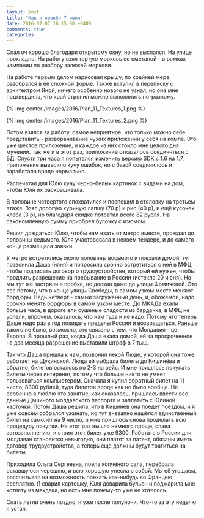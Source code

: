 ```yaml
---
layout: post
title: "Как я провёл 7 июля"
date: 2016-07-07 16:15:00 +0400
comments: true
categories: 
---
```

Спал оч хорошо благодаря открытому окну, но не выспался. На улице прохладно. На работу взял тертую морковь со сметаной - в рамках кампании по разбору залежей моркови.

На работе первым делом нарисовал крышу, по крайней мере, разобрался в её сложной форме. Также вступил в переписку с архитектром Яной, ничего особенно нового не узнал, но она мне подтвердила, что край стропил можно выполлнить по-разному.

{% img center /images/2016/Plan_11_Textures_1.png %}

{% img center /images/2016/Plan_11_Textures_2.png %}

Потом взялся за работу, самое неприятное, что только можно себе представить - разворачивание чужих приложений у себя на компе. Это уже шестое приложение, и каждое из них стоило мне целого дня мучений. Так же и в этот раз, приложение отказалось соединяться с БД. Спустя три часа я попытался изменить версию SDK с 1.6 на 1.7, приложение вывесило кучу ошибок, но с базой соединилось и заработало вроде нормально.

Распечатал для Юлю кучу черно-белых картинок с видами на дом, чтобы Юля их раскрашивала.

В половине четвертого спохватился и поспешил в столовку на третьем этаже. Взял дорогую куриную лапшу (70 р) и рис (40 р), и ещё кусочек хлеба (3 р), но благодаря скидке потратил всего 82 рубля. На сэкономленную сумму приобрел булочку с изюмом.

Решил дождаться Юлю, чтобы нам ехать от метро вместе, прождал до половины седьмого. Юля участововала в некоем тендере, и до самого конца размещала заявки. 

У метро встретились около половины восьмого и поехали домой, тут позвонила Даша (няня) и попросила срочно встретиться с ней в МФЦ, чтобы подписать договор о трудоустройстве, который ей нужен, чтобы продлить разрешение на пребывание в России (истекло 20 июня). Но мы тут же застряли в пробке, не доехав даже до улицы Фомичевой. Это все потому, что в конце улицы Свободы, в самом узком месте меняют бордюры. Ведь четверг - самый загруженный день, и, обожемой, надо срочно менять бордюры в самом узком месте. До МКАДа ехали больше часа, в дороге ели сушеные сладости из бардачка, в МФЦ не успели, впрочем, оказалось, что нам туда и не надо. Потому что теперь Даше надо раз в год покидать пределы России и возвращаться. Раньше такого не было, возможно, это связано с тем, что Молдавия - це Европа. В прошлый раз, когда Даша ехала домой, ей за просроченное на два месяца разрешение выставили штраф в 7 тыщ.

Так что Даша пришла к нам, позвонил некой Люде, у которой она тоже работает на Щукинской. Люда ей выбрала билеты до Кишинёва и обратно, билетов осталось по 2-3 на рейс. И мне пришлось покупать билеты через интеренет, потому что больше никто не умеет пользоваться компьютером. Сначала я купил обратный билет на 11 число, 8300 рублей, туда билетов вроде как не было вообще. Не особенно я люблю это занятие, как оказалось, пришлось ввести все данные Дашиного молдавского паспорта и заплатить с Юлиной карточки. Потом Даша решила, что в Кишинев она поедет поездом, и я уже совсем собрался ужинать, но тут внезапно нашёлся единственный билет на самолёт на 9 число, и мне пришлось снова проделать всю процедуру покупки. На этот раз вышло немного проще, слава автозаполнению, и стоил этот билет уже 9300. Работать в России для молдаван становится невыгодно, они платят за патент, обязаны иметь договор трудоустройства, а теперь еще должны будут тратиться на билеты. 

Приходила Ольга Сергеевна, поела копчёного сала, перебрала оставшуюся черешню, и всю хорошую унесла с собой. Мы её угощаем, рассчитывая на возможность поехать как-нибудь во Францию ~~бесплатно~~. Я сварил картошку, Юля доварила бульон и поджарила мне котлету из макдака, но есть мне почему-то уже не хотелось.

Спать легли очень поздно, я уже после полуночи. Что-то за эту неделю я устал.